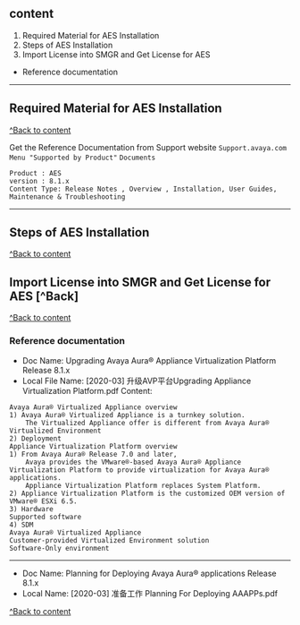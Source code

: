 ## content 
1. Required Material for AES Installation				
2. Steps of AES Installation 
3. Import License into SMGR and Get License for AES	
- Reference documentation

--------------------------------

## Required Material for AES Installation	
[^Back to content](#content)

Get the Reference Documentation from Support website
`Support.avaya.com` `Menu "Supported by Product"` `Documents`
```
Product : AES 
version : 8.1.x
Content Type: Release Notes , Overview , Installation, User Guides, Maintenance & Troubleshooting
```




-------------------------------------------------------------------

## Steps of AES Installation	
[^Back to content](#content)
## Import License into SMGR and Get License for AES	[^Back]























[^Back to content](#content)
### Reference documentation
- Doc Name: Upgrading Avaya Aura® Appliance Virtualization Platform Release 8.1.x
- Local File Name: [2020-03] 升级AVP平台Upgrading Appliance Virtualization Platform.pdf
Content:
```
Avaya Aura® Virtualized Appliance overview 
1) Avaya Aura® Virtualized Appliance is a turnkey solution.
    The Virtualized Appliance offer is different from Avaya Aura® Virtualized Environment
2) Deployment 
Appliance Virtualization Platform overview
1) From Avaya Aura® Release 7.0 and later, 
    Avaya provides the VMware®-based Avaya Aura® Appliance Virtualization Platform to provide virtualization for Avaya Aura® applications. 
    Appliance Virtualization Platform replaces System Platform.
2) Appliance Virtualization Platform is the customized OEM version of VMware® ESXi 6.5. 
3) Hardware
Supported software
4) SDM 
Avaya Aura® Virtualized Appliance
Customer-provided Virtualized Environment solution
Software-Only environment
```
-------------------------------------------------------------------
- Doc Name: Planning for Deploying Avaya Aura® applications Release 8.1.x
- Local Name: [2020-03] 准备工作 Planning For Deploying AAAPPs.pdf


[^Back to content](#content)
